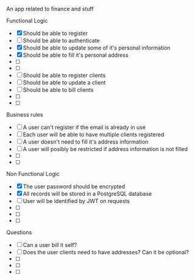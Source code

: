An app related to finance and stuff

Functional Logic
- [x] Should be able to register
- [ ] Should be able to authenticate
- [x] Should be able to update some of it's personal information
- [x] Should be able to fill it's personal address
- [ ] 
- [ ] 
- [ ] Should be able to register clients
- [ ] Should be able to update a client
- [ ] Should be able to bill clients
- [ ] 
- [ ] 

Business rules
- [ ] A user can't register if the email is already in use
- [ ] Each user will be able to have multiple clients registered
- [ ] A user doesn't need to fill it's address information
- [ ] A user will posibly be restricted if address information is not filled
- [ ]
- [ ]

Non Functional Logic
- [x] The user password should be encrypted
- [x] All records will be stored in a PostgreSQL database
- [ ] User will be identified by JWT on requests
- [ ]
- [ ]
- [ ]

Questions
- [ ] Can a user bill it self?
- [ ] Does the user clients need to have addresses? Can it be optional?
- [ ]
- [ ]
- [ ]
